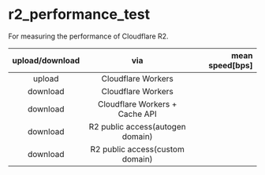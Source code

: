 # r2_performance_test
For measuring the performance of Cloudflare R2.

upload/download|via|mean speed[bps]|
:-:|:-:|-:|
upload|Cloudflare Workers||
download|Cloudflare Workers||
download|Cloudflare Workers + Cache API||
download|R2 public access(autogen domain)||
download|R2 public access(custom domain)||